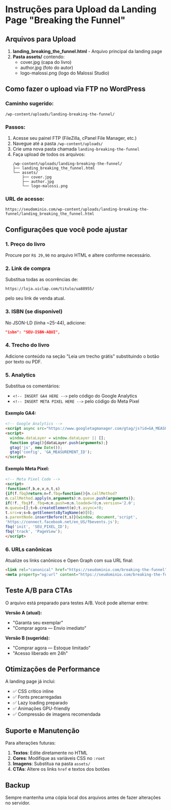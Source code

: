 # Instruções para Upload da Landing Page "Breaking the Funnel"

## Arquivos para Upload

1. **landing_breaking_the_funnel.html** - Arquivo principal da landing page
2. **Pasta assets/** contendo:
   - cover.jpg (capa do livro)
   - author.jpg (foto do autor)
   - logo-malossi.png (logo do Malossi Studio)

## Como fazer o upload via FTP no WordPress

### Caminho sugerido:
```
/wp-content/uploads/landing-breaking-the-funnel/
```

### Passos:
1. Acesse seu painel FTP (FileZilla, cPanel File Manager, etc.)
2. Navegue até a pasta `/wp-content/uploads/`
3. Crie uma nova pasta chamada `landing-breaking-the-funnel`
4. Faça upload de todos os arquivos:
   ```
   /wp-content/uploads/landing-breaking-the-funnel/
   ├── landing_breaking_the_funnel.html
   └── assets/
       ├── cover.jpg
       ├── author.jpg
       └── logo-malossi.png
   ```

### URL de acesso:
```
https://seudominio.com/wp-content/uploads/landing-breaking-the-funnel/landing_breaking_the_funnel.html
```

## Configurações que você pode ajustar

### 1. Preço do livro
Procure por `R$ 29,90` no arquivo HTML e altere conforme necessário.

### 2. Link de compra
Substitua todas as ocorrências de:
```
https://loja.uiclap.com/titulo/ua88955/
```
pelo seu link de venda atual.

### 3. ISBN (se disponível)
No JSON-LD (linha ~25-44), adicione:
```json
"isbn": "SEU-ISBN-AQUI",
```

### 4. Trecho do livro
Adicione conteúdo na seção "Leia um trecho grátis" substituindo o botão por texto ou PDF.

### 5. Analytics
Substitua os comentários:
- `<!-- INSERT GA4 HERE -->` pelo código do Google Analytics
- `<!-- INSERT META PIXEL HERE -->` pelo código do Meta Pixel

#### Exemplo GA4:
```html
<!-- Google Analytics -->
<script async src="https://www.googletagmanager.com/gtag/js?id=GA_MEASUREMENT_ID"></script>
<script>
  window.dataLayer = window.dataLayer || [];
  function gtag(){dataLayer.push(arguments);}
  gtag('js', new Date());
  gtag('config', 'GA_MEASUREMENT_ID');
</script>
```

#### Exemplo Meta Pixel:
```html
<!-- Meta Pixel Code -->
<script>
!function(f,b,e,v,n,t,s)
{if(f.fbq)return;n=f.fbq=function(){n.callMethod?
n.callMethod.apply(n,arguments):n.queue.push(arguments)};
if(!f._fbq)f._fbq=n;n.push=n;n.loaded=!0;n.version='2.0';
n.queue=[];t=b.createElement(e);t.async=!0;
t.src=v;s=b.getElementsByTagName(e)[0];
s.parentNode.insertBefore(t,s)}(window, document,'script',
'https://connect.facebook.net/en_US/fbevents.js');
fbq('init', 'SEU_PIXEL_ID');
fbq('track', 'PageView');
</script>
```

### 6. URLs canônicas
Atualize os links canônicos e Open Graph com sua URL final:
```html
<link rel="canonical" href="https://seudominio.com/breaking-the-funnel">
<meta property="og:url" content="https://seudominio.com/breaking-the-funnel">
```

## Teste A/B para CTAs

O arquivo está preparado para testes A/B. Você pode alternar entre:

**Versão A (atual):**
- "Garanta seu exemplar"
- "Comprar agora — Envio imediato"

**Versão B (sugerida):**
- "Comprar agora — Estoque limitado"
- "Acesso liberado em 24h"

## Otimizações de Performance

A landing page já inclui:
- ✅ CSS crítico inline
- ✅ Fonts precarregadas
- ✅ Lazy loading preparado
- ✅ Animações GPU-friendly
- ✅ Compressão de imagens recomendada

## Suporte e Manutenção

Para alterações futuras:
1. **Textos**: Edite diretamente no HTML
2. **Cores**: Modifique as variáveis CSS no `:root`
3. **Imagens**: Substitua na pasta `assets/`
4. **CTAs**: Altere os links `href` e textos dos botões

## Backup

Sempre mantenha uma cópia local dos arquivos antes de fazer alterações no servidor.